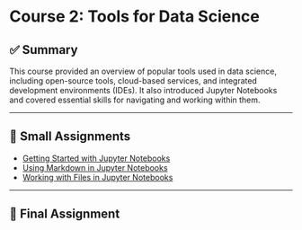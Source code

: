 # Course 2: Tools for Data Science

## ✅ Summary
This course provided an overview of popular tools used in data science, including open-source tools, cloud-based services, and integrated development environments (IDEs). It also introduced Jupyter Notebooks and covered essential skills for navigating and working within them.

---

## 📂 Small Assignments

- [Getting Started with Jupyter Notebooks](./02_Tools_for_Data_Science/Getting_Started_with_Jupyter_Notebooks.ipynb)
- [Using Markdown in Jupyter Notebooks](./02_Tools_for_Data_Science/Using_Markdown_in_Jupyter_Notebooks.ipynb)
- [Working with Files in Jupyter Notebooks](./02_Tools_for_Data_Science/Working_with_Files_in_Jupyter_Notebooks.ipynb)

---

## 🧪 Final Assignment

